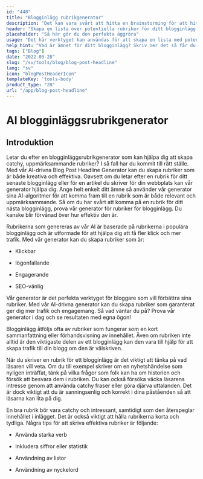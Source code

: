 ```yaml
---
id: "448"
title: "Blogginlägg rubrikgenerator"
description: "Det kan vara svårt att hitta en brainstorming för att hitta en bra rubrik till ditt blogginlägg. Det här verktyget hjälper dig att ta fram en lista med potentiella rubriker för ditt blogginlägg, baserat på det ämne du anger."
header: "Skapa en lista över potentiella rubriker för ditt blogginlägg."
placeholder: "Så här gör du den perfekta äggröra"
usage: "Det här verktyget kan användas för att skapa en lista med potentiella rubriker för ditt blogginlägg. Ange bara ett ämne så får du en lista med rubriker att välja mellan."
help_hint: "Vad är ämnet för ditt blogginlägg? Skriv ner det så får du en lista med rubriker att välja mellan."
tags: ["Blog"]
date: "2022-03-28"
slug: "/sv/tools/blog/blog-post-headline"
lang: "sv"
icon: "blogPostHeaderIcon"
templateKey: 'tools-body'
product_type: "28"
url: "/app/blog-post-headline"
---
```


# AI blogginläggsrubrikgenerator

## Introduktion

Letar du efter en blogginläggsrubrikgenerator som kan hjälpa dig att skapa catchy, uppmärksammande rubriker? I så fall har du kommit till rätt ställe. Med vår AI-drivna Blog Post Headline Generator kan du skapa rubriker som är både kreativa och effektiva. Oavsett om du letar efter en rubrik för ditt senaste blogginlägg eller för en artikel du skriver för din webbplats kan vår generator hjälpa dig. Ange helt enkelt ditt ämne så använder vår generator sina AI-algoritmer för att komma fram till en rubrik som är både relevant och uppmärksammande. Så om du har svårt att komma på en rubrik för ditt nästa blogginlägg, prova vår generator för rubriker för blogginlägg. Du kanske blir förvånad över hur effektiv den är.

Rubrikerna som genereras av vår AI är baserade på rubrikerna i populära blogginlägg och är utformade för att hjälpa dig att få fler klick och mer trafik. Med vår generator kan du skapa rubriker som är:

- Klickbar

- Iögonfallande

- Engagerande

- SEO-vänlig

Vår generator är det perfekta verktyget för bloggare som vill förbättra sina rubriker. Med vår AI-drivna generator kan du skapa rubriker som garanterat ger dig mer trafik och engagemang. Så vad väntar du på? Prova vår generator i dag och se resultaten med egna ögon!

Blogginlägg åtföljs ofta av rubriker som fungerar som en kort sammanfattning eller förhandsvisning av innehållet. Även om rubriken inte alltid är den viktigaste delen av ett blogginlägg kan den vara till hjälp för att skapa trafik till din blogg om den är välskriven.

När du skriver en rubrik för ett blogginlägg är det viktigt att tänka på vad läsaren vill veta. Om du till exempel skriver om en nyhetshändelse som nyligen inträffat, tänk på vilka frågor som folk kan ha om historien och försök att besvara dem i rubriken. Du kan också försöka väcka läsarens intresse genom att använda catchy fraser eller göra djärva uttalanden. Det är dock viktigt att du är sanningsenlig och korrekt i dina påståenden så att läsarna kan lita på dig.

En bra rubrik bör vara catchy och intressant, samtidigt som den återspeglar innehållet i inlägget. Det är också viktigt att hålla rubrikerna korta och tydliga. Några tips för att skriva effektiva rubriker är följande:

- Använda starka verb

- Inkludera siffror eller statistik

- Användning av listor

- Användning av nyckelord
